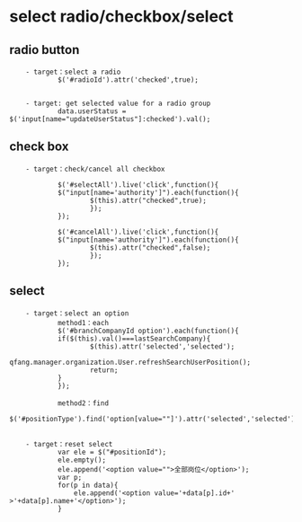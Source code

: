 
# select radio/checkbox/select

## radio button

        - target：select a radio
                $('#radioId').attr('checked',true);


        - target: get selected value for a radio group
        		data.userStatus = $('input[name="updateUserStatus"]:checked').val();

## check box

        - target：check/cancel all checkbox

                $('#selectAll').live('click',function(){
                $("input[name='authority']").each(function(){
                        $(this).attr("checked",true);
                        });  
                });

                $('#cancelAll').live('click',function(){
                $("input[name='authority']").each(function(){
                        $(this).attr("checked",false);
                        });  
                });

## select

        - target：select an option
                method1：each
                $('#branchCompanyId option').each(function(){
                if($(this).val()===lastSearchCompany){
                        $(this).attr('selected','selected');
                        qfang.manager.organization.User.refreshSearchUserPosition();
                        return;
                }
                });

                method2：find
                $('#positionType').find('option[value=""]').attr('selected','selected');


        - target：reset select
                var ele = $("#positionId");
                ele.empty();
                ele.append('<option value="">全部岗位</option>');
                var p; 
                for(p in data){
                	ele.append('<option value='+data[p].id+' >'+data[p].name+'</option>');
        		}